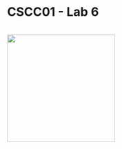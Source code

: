 # CSCC01 - Lab 6
<br /> <img src=https://github.com/Henie20/C01Lab6/assets/110190917/3c1d3fcd-c908-4143-8e6b-15ff0d6d2fe1 width="250">

